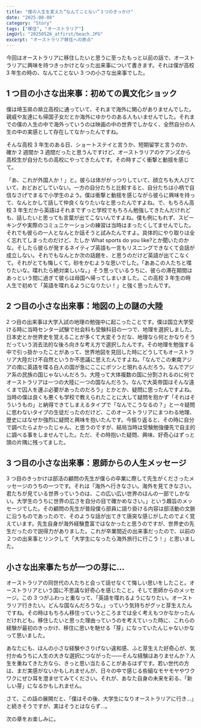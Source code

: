 ```yaml
---
title: "僕の人生を変えた“なんてことない”３つのきっかけ"
date: "2025-08-08"
category: "Story"
tags: ["移住", "オーストラリア"]
imgUrl: "20250526_atfirst/beach.JPG"
excerpt: "オーストラリア移住への原点"
---
```


今回はオーストラリアに移住したいと思うに至ったもっと以前の話で、オーストラリアに興味を持つきっかけとなった出来事について書きます。それは僕が高校 3 年生の時の、なんてことない 3 つの小さな出来事でした。

## 1 つ目の小さな出来事：初めての異文化ショック

僕は埼玉県の県立高校に通っていて、それまで海外に関心がありませんでした。親戚や友達にも帰国子女だとか海外にゆかりのある人もいませんでした。それまでの僕の人生の中で海外っていうのは映画の中の世界でしかなく、全然自分の人生の中の実感として存在してなかったんですね。

そんな高校 3 年生のある日、ショートステイと言うか、短期留学と言うのか、確か 2 週間か 3 週間だったと思うんですけど、オーストラリアのケアンズから高校生が自分たちの高校にやってきたんです。その時すごく衝撃と動揺を感じて。

「あ、これが外国人か！」と。彼らは体ががっつりしていて、顔立ちも大人びていて、おどおどしていない。一方の自分たちと比較すると、自分たちは小柄で自信なさげでまるで小学生のよう。僕は衝撃と動揺を感じながら彼らに興味を持って、なんとかして話して仲良くなりたいなと思ったんですよね。で、もちろん高校 3 年生だから英語はそれまでずっと学校でもちろん勉強してきたんだけれども、話したいと思っても言葉が出てこないんですよね。僕も例にもれず、スピーキングや実際のコミュニケーションの練習は当時はまったくしてませんでした。それでも彼らの一人となんとか話そうと試みたんですよ。具体的にやり取りは全く忘れてしまったのだけど、たしか What sports do you like?とか聞いたのかな。そしたら彼らが発するネイティブ英語も一言もリスニングできなくて会話が成立しない。それでもなんとか次の話題を、と思うのだけど英語が出てこなくて。それがとても悔しくて。砂をかむような思いでした。「ああこの人たちと喋りたいな。喋れたら絶対楽しいな。」そう思っているうちに、彼らの滞在期間はあっという間に過ぎて彼らは母国へ帰ってしまいました。この高校 3 年生の時人生で初めて「英語を喋れるようになりたい！」と強く思ったんです。

## 2 つ目の小さな出来事：地図の上の謎の大陸

2 つ目の出来事は大学入試の地理の勉強中に起こったことです。僕は国立大学受ける時に当時センター試験で社会科も受験科目の一つで、地理を選択しました。日本史とか世界史を覚えることが多くて大変そうだな、地理なら何とかなりそうだっていう消去法的な後ろ向きな考え方で選択したんです。その地理を勉強する中で引っ掛かったことがあって、世界地図を見回した時にどうしてもオーストラリア大陸だけ不自然というか不思議に思えたんですよね。「なんでこの東南アジアの南に英語を喋る白人の国が急にここにポツンと現れるんだろう。なんでアジア系の民族の国じゃないんだろう。大陸って大体複数の国に分割されるのに何でオーストラリアは一つの大陸に一つの国なんだろう。なんで大英帝国はそんな遠くまで囚人を運ぶ必要があったのだろう」とかとか、疑問に思ったんですよね。当時の僕は良くも悪くも学校で教えられたことに大して疑問を抱かず「それはそういうもの」と納得できてしまえるタイプで「なんでこうなるの？」と一々疑問に思わないタイプの生徒だったのだけど、このオーストラリアにまつわる地理、歴史にはなぜか強烈に疑問と興味を抱いたんです。今振り返ると、その時に自分で調べたらよかったじゃん、と思うのですが、結局当時は受験勉強優先で自主的に調べる事をしませんでした。ただ、その時抱いた疑問、興味、好奇心はずっと頭の片隅に残ってました。

## 3 つ目の小さな出来事：恩師からの人生メッセージ

3 つ目のきっかけは部活の顧問の先生が僕らの卒業に際して先生がくださったメッセージのうちの一つです。それは「海外へ行きなさい。海外を見てきなさい。君たちが見ている世界っていうのは、この広い広い世界のほんの一部でしかない。大学生のうちに世界の広さを自分の目で確かめなさい。」という趣旨のメッセージでした。その顧問の先生が普段僕ら部員に語り掛ける内容は部活動の文脈に沿うものであったので、そのような話が出てきて唐突な感じがしたのでよく覚えています。先生自身が海外経験豊富ではなかったと思うのですが、世界史の先生だったので説得力がありました。これが卒業間近の出来事だったので、以前の２つの出来事とリンクして「大学生になったら海外旅行に行こう！」と思いました。

## 小さな出来事たちが一つの芽に…

オーストラリアの同世代の人たちと会って話せなくて悔しい思いをしたこと。オーストラリアという国に不思議な好奇心を感じたこと。そして恩師からのメッセージ。この 3 つがふわっと重なって、「英語を喋れるようになりたい。オーストラリア行きたい。どんな国なんだろうな。」っていう気持ちがグッと芽生えたんですね。その時はもちろん移住っていうところまでは全く考えもつかなかったんだけれども。移住したいと思った理由っていうのを考えていった時に、これらの経験が最初のきっかけ、移住に思いを馳せる「芽」になっていたんじゃないかなって思いました。

あなたにも、ほんの小さな経験やさりげない違和感、ふと芽生えた好奇心が、気付かぬうちに人生の大きな選択につながった――そんな経験はありませんか？人生を重ねてきた方なら、きっと思い当たることがあるはずです。若い世代の方は、まだ実感がないかもしれませんが、日々の中で感じる些細なモヤモヤやワクワクにぜひ耳を澄ませてみてください。それが、あなた自身の未来を彩る、「新しい芽」になるかもしれません。

さて、この話の展開だと、「僕はその後、大学生になりオーストラリアに行き…」と続きそうですが、実はそうとはならず…。

次の章をお楽しみに。
